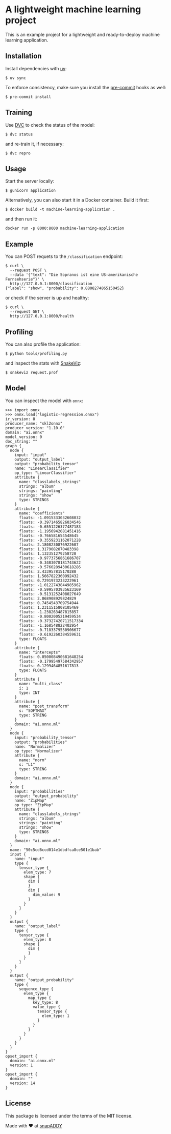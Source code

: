 # A lightweight machine learning project

This is an example project for a lightweight and ready-to-deploy machine learning application.

## Installation

Install dependencies with [uv](https://docs.astral.sh/uv/):

```
$ uv sync
```

To enforce consistency, make sure you install the [pre-commit](https://pre-commit.com/) hooks as well:

```
$ pre-commit install
```

## Training

Use [DVC](https://dvc.org/) to check the status of the model:

```
$ dvc status
```

and re-train it, if necessary:

```
$ dvc repro
```

## Usage

Start the server locally:

```
$ gunicorn application
```

Alternatively, you can also start it in a Docker container. Build it first:

```
$ docker build -t machine-learning-application .
```

and then run it:

```
docker run -p 8000:8000 machine-learning-application
```

## Example

You can POST requets to the `/classification` endpoint:

```
$ curl \
  --request POST \
  --data '{"text": "Die Sopranos ist eine US-amerikanische Fernsehserie"}' \
  http://127.0.0.1:8000/classification
{"label": "show", "probability": 0.8808274865150452}
```

or check if the server is up and healthy:

```
$ curl \
  --request GET \
  http://127.0.0.1:8000/health
```

## Profiling

You can also profile the application:

```
$ python tools/profiling.py
```

and inspect the stats with [SnakeViz](https://jiffyclub.github.io/snakeviz/):

```
$ snakeviz request.prof
```

## Model

You can inspect the model with `onnx`:

```
>>> import onnx
>>> onnx.load("logistic-regression.onnx")
ir_version: 8
producer_name: "skl2onnx"
producer_version: "1.10.0"
domain: "ai.onnx"
model_version: 0
doc_string: ""
graph {
  node {
    input: "input"
    output: "output_label"
    output: "probability_tensor"
    name: "LinearClassifier"
    op_type: "LinearClassifier"
    attribute {
      name: "classlabels_strings"
      strings: "album"
      strings: "painting"
      strings: "show"
      type: STRINGS
    }
    attribute {
      name: "coefficients"
      floats: -1.0915333032608032
      floats: -0.3971465826034546
      floats: -0.6551226377487183
      floats: -1.1956942081451416
      floats: -0.766581654548645
      floats: -0.3559231162071228
      floats: 2.1808230876922607
      floats: 1.3179082870483398
      floats: 1.132351279258728
      floats: -0.9773756861686707
      floats: -0.3483078181743622
      floats: -0.5760289430618286
      floats: 2.433957815170288
      floats: 1.5667822360992432
      floats: 0.7291973233222961
      floats: -1.0122743844985962
      floats: -0.5995703935623169
      floats: -0.5131252408027649
      floats: 2.068908929824829
      floats: 0.7454543709754944
      floats: 1.2311515808105469
      floats: -1.238263487815857
      floats: -0.8002005219459534
      floats: -0.37327420711517334
      floats: -1.168548822402954
      floats: -0.7183379530906677
      floats: -0.6192260384559631
      type: FLOATS
    }
    attribute {
      name: "intercepts"
      floats: 0.050008490681648254
      floats: -0.17995497584342957
      floats: 0.1299464851617813
      type: FLOATS
    }
    attribute {
      name: "multi_class"
      i: 1
      type: INT
    }
    attribute {
      name: "post_transform"
      s: "SOFTMAX"
      type: STRING
    }
    domain: "ai.onnx.ml"
  }
  node {
    input: "probability_tensor"
    output: "probabilities"
    name: "Normalizer"
    op_type: "Normalizer"
    attribute {
      name: "norm"
      s: "L1"
      type: STRING
    }
    domain: "ai.onnx.ml"
  }
  node {
    input: "probabilities"
    output: "output_probability"
    name: "ZipMap"
    op_type: "ZipMap"
    attribute {
      name: "classlabels_strings"
      strings: "album"
      strings: "painting"
      strings: "show"
      type: STRINGS
    }
    domain: "ai.onnx.ml"
  }
  name: "50c5cd6ccd014e1dbdfca8ce501e1bab"
  input {
    name: "input"
    type {
      tensor_type {
        elem_type: 7
        shape {
          dim {
          }
          dim {
            dim_value: 9
          }
        }
      }
    }
  }
  output {
    name: "output_label"
    type {
      tensor_type {
        elem_type: 8
        shape {
          dim {
          }
        }
      }
    }
  }
  output {
    name: "output_probability"
    type {
      sequence_type {
        elem_type {
          map_type {
            key_type: 8
            value_type {
              tensor_type {
                elem_type: 1
              }
            }
          }
        }
      }
    }
  }
}
opset_import {
  domain: "ai.onnx.ml"
  version: 1
}
opset_import {
  domain: ""
  version: 14
}
```

## License

This package is licensed under the terms of the MIT license.

Made with ♥ at [snapADDY](https://snapaddy.com/)
